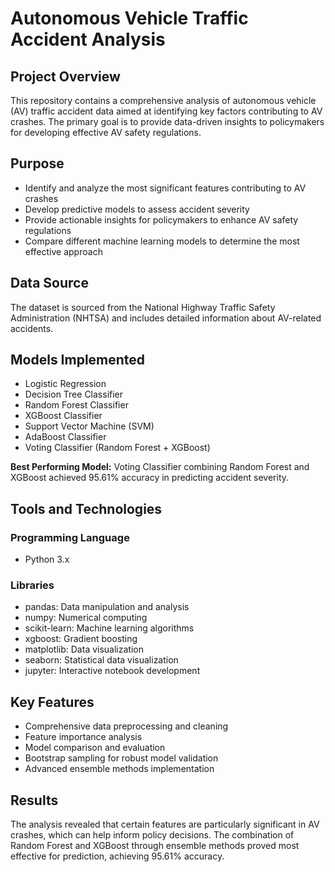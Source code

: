 # Autonomous Vehicle Traffic Accident Analysis

## Project Overview

This repository contains a comprehensive analysis of autonomous vehicle (AV) traffic accident data aimed at identifying key factors contributing to AV crashes. The primary goal is to provide data-driven insights to policymakers for developing effective AV safety regulations.

## Purpose

- Identify and analyze the most significant features contributing to AV crashes
- Develop predictive models to assess accident severity
- Provide actionable insights for policymakers to enhance AV safety regulations
- Compare different machine learning models to determine the most effective approach

## Data Source

The dataset is sourced from the National Highway Traffic Safety Administration (NHTSA) and includes detailed information about AV-related accidents.

## Models Implemented

- Logistic Regression
- Decision Tree Classifier
- Random Forest Classifier
- XGBoost Classifier
- Support Vector Machine (SVM)
- AdaBoost Classifier
- Voting Classifier (Random Forest + XGBoost)

**Best Performing Model:** Voting Classifier combining Random Forest and XGBoost achieved 95.61% accuracy in predicting accident severity.

## Tools and Technologies

### Programming Language

- Python 3.x

### Libraries

- pandas: Data manipulation and analysis
- numpy: Numerical computing
- scikit-learn: Machine learning algorithms
- xgboost: Gradient boosting
- matplotlib: Data visualization
- seaborn: Statistical data visualization
- jupyter: Interactive notebook development

## Key Features

- Comprehensive data preprocessing and cleaning
- Feature importance analysis
- Model comparison and evaluation
- Bootstrap sampling for robust model validation
- Advanced ensemble methods implementation

## Results

The analysis revealed that certain features are particularly significant in AV crashes, which can help inform policy decisions. The combination of Random Forest and XGBoost through ensemble methods proved most effective for prediction, achieving 95.61% accuracy.
